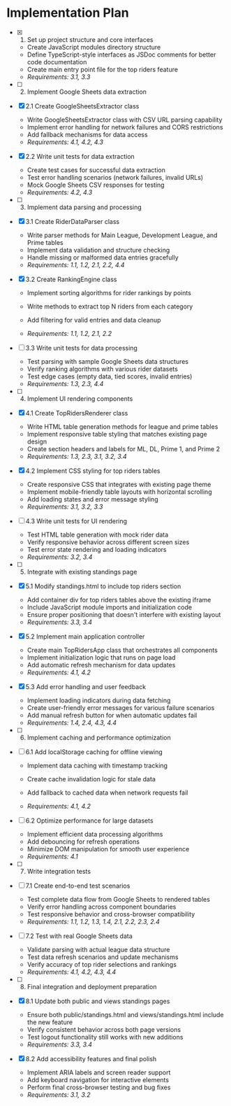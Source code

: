 # Implementation Plan

- [x] 1. Set up project structure and core interfaces


  - Create JavaScript modules directory structure
  - Define TypeScript-style interfaces as JSDoc comments for better code documentation
  - Create main entry point file for the top riders feature
  - _Requirements: 3.1, 3.3_

- [ ] 2. Implement Google Sheets data extraction
- [x] 2.1 Create GoogleSheetsExtractor class


  - Write GoogleSheetsExtractor class with CSV URL parsing capability
  - Implement error handling for network failures and CORS restrictions
  - Add fallback mechanisms for data access
  - _Requirements: 4.1, 4.2, 4.3_

- [x] 2.2 Write unit tests for data extraction





  - Create test cases for successful data extraction
  - Test error handling scenarios (network failures, invalid URLs)
  - Mock Google Sheets CSV responses for testing
  - _Requirements: 4.2, 4.3_

- [ ] 3. Implement data parsing and processing
- [x] 3.1 Create RiderDataParser class


  - Write parser methods for Main League, Development League, and Prime tables
  - Implement data validation and structure checking
  - Handle missing or malformed data entries gracefully
  - _Requirements: 1.1, 1.2, 2.1, 2.2, 4.4_

- [x] 3.2 Create RankingEngine class


  - Implement sorting algorithms for rider rankings by points


  - Write methods to extract top N riders from each category
  - Add filtering for valid entries and data cleanup
  - _Requirements: 1.1, 1.2, 2.1, 2.2_

- [ ] 3.3 Write unit tests for data processing
  - Test parsing with sample Google Sheets data structures
  - Verify ranking algorithms with various rider datasets
  - Test edge cases (empty data, tied scores, invalid entries)
  - _Requirements: 1.3, 2.3, 4.4_

- [ ] 4. Implement UI rendering components
- [x] 4.1 Create TopRidersRenderer class


  - Write HTML table generation methods for league and prime tables
  - Implement responsive table styling that matches existing page design
  - Create section headers and labels for ML, DL, Prime 1, and Prime 2
  - _Requirements: 1.3, 2.3, 3.1, 3.2, 3.4_

- [x] 4.2 Implement CSS styling for top riders tables




  - Create responsive CSS that integrates with existing page theme
  - Implement mobile-friendly table layouts with horizontal scrolling
  - Add loading states and error message styling
  - _Requirements: 3.1, 3.2, 3.3_

- [ ] 4.3 Write unit tests for UI rendering
  - Test HTML table generation with mock rider data
  - Verify responsive behavior across different screen sizes
  - Test error state rendering and loading indicators
  - _Requirements: 3.2, 3.4_

- [ ] 5. Integrate with existing standings page
- [x] 5.1 Modify standings.html to include top riders section


  - Add container div for top riders tables above the existing iframe
  - Include JavaScript module imports and initialization code
  - Ensure proper positioning that doesn't interfere with existing layout
  - _Requirements: 3.3, 3.4_

- [x] 5.2 Implement main application controller


  - Create main TopRidersApp class that orchestrates all components
  - Implement initialization logic that runs on page load
  - Add automatic refresh mechanism for data updates
  - _Requirements: 4.1, 4.2_

- [x] 5.3 Add error handling and user feedback










  - Implement loading indicators during data fetching
  - Create user-friendly error messages for various failure scenarios
  - Add manual refresh button for when automatic updates fail
  - _Requirements: 1.4, 2.4, 4.3, 4.4_



- [ ] 6. Implement caching and performance optimization
- [ ] 6.1 Add localStorage caching for offline viewing
  - Implement data caching with timestamp tracking



  - Create cache invalidation logic for stale data
  - Add fallback to cached data when network requests fail
  - _Requirements: 4.1, 4.2_



- [ ] 6.2 Optimize performance for large datasets
  - Implement efficient data processing algorithms
  - Add debouncing for refresh operations
  - Minimize DOM manipulation for smooth user experience
  - _Requirements: 4.1_

- [ ] 7. Write integration tests
- [ ] 7.1 Create end-to-end test scenarios
  - Test complete data flow from Google Sheets to rendered tables
  - Verify error handling across component boundaries
  - Test responsive behavior and cross-browser compatibility
  - _Requirements: 1.1, 1.2, 1.3, 1.4, 2.1, 2.2, 2.3, 2.4_

- [ ] 7.2 Test with real Google Sheets data
  - Validate parsing with actual league data structure
  - Test data refresh scenarios and update mechanisms
  - Verify accuracy of top rider selections and rankings
  - _Requirements: 4.1, 4.2, 4.3, 4.4_

- [ ] 8. Final integration and deployment preparation
- [x] 8.1 Update both public and views standings pages

  - Ensure both public/standings.html and views/standings.html include the new feature
  - Verify consistent behavior across both page versions
  - Test logout functionality still works with new additions
  - _Requirements: 3.3, 3.4_

- [x] 8.2 Add accessibility features and final polish





  - Implement ARIA labels and screen reader support
  - Add keyboard navigation for interactive elements
  - Perform final cross-browser testing and bug fixes
  - _Requirements: 3.1, 3.2_